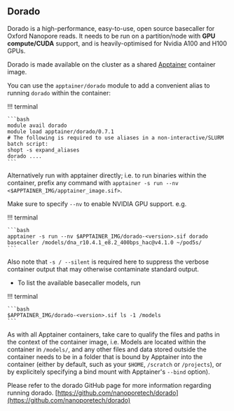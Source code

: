 ## Dorado

Dorado is a high-performance, easy-to-use, open source basecaller for Oxford Nanopore reads. 
It needs to be run on a partition/node with **GPU compute/CUDA** support, and is heavily-optimised for Nvidia A100 and H100 GPUs.

Dorado is made available on the cluster as a shared [Apptainer](../apptainer) container image.

You can use the `apptainer/dorado` module to add a convenient alias to running `dorado` within the container:

!!! terminal

    ```bash
    module avail dorado
    module load apptainer/dorado/0.7.1
    # The following is required to use aliases in a non-interactive/SLURM batch script:
    shopt -s expand_aliases
    dorado ....
    ```

Alternatively run with apptainer directly; i.e. to run binaries within the container, prefix any 
command with `apptainer -s run --nv <$APPTAINER_IMG/apptainer_image.sif>`. 

Make sure to specify `--nv` to enable NVIDIA GPU support. e.g. 

!!! terminal

    ```bash
    apptainer -s run --nv $APPTAINER_IMG/dorado-<version>.sif dorado basecaller /models/dna_r10.4.1_e8.2_400bps_hac@v4.1.0 ~/pod5s/
    ```

Also note that `-s / --silent` is required here to suppress the verbose container output that may otherwise contaminate standard output.

* To list the available basecaller models, run

!!! terminal

    ```bash
    $APPTAINER_IMG/dorado-<version>.sif ls -1 /models
    ```

As with all Apptainer containers, take care to qualify the files and paths in the context of the 
container image, i.e. Models are located within the container in `/models/`, and any other files 
and data stored outside the container needs to be in a folder that is bound by Apptainer into the 
container (either by default, such as your `$HOME`, `/scratch` or `/projects`), or 
by explicitely specifying a bind mount with Apptainer's `--bind` option). 

Please refer to the dorado GitHub page for more information regarding running dorado.
[https://github.com/nanoporetech/dorado](https://github.com/nanoporetech/dorado)
